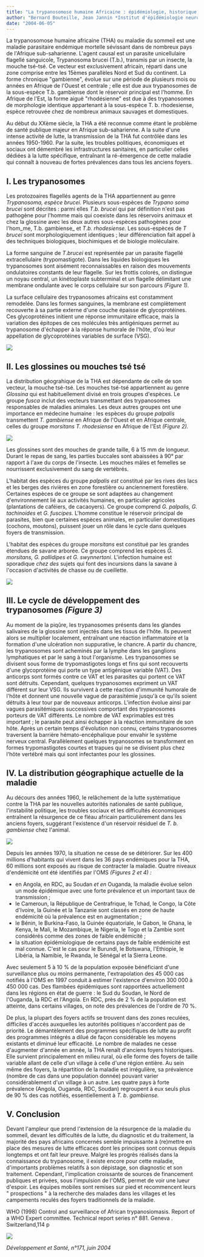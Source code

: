 ```yaml
---
title: "La trypanosomose humaine Africaine : épidémiologie, historique, situation actuelle"
author: "Bernard Bouteille, Jean Jannin *Institut d'épidémiologie neurologique et de neurologie tropicale (UPRES-EA 3174) Faculté de médecine: 2 rue du Docteur Marcland 87025 Limoges cedex E-mail : bouteille@unilim.fr"
date: "2004-06-05"
---
```


<div class="teaser"><p>La trypanosomose humaine africaine (THA) ou maladie du sommeil est une maladie parasitaire endémique mortelle sévissant dans de nombreux pays de l'Afrique sub-saharienne. L'agent causal est un parasite unicellulaire flagellé sanguicole, Trypanosoma brucei (T.b.), transmis par un insecte, la mouche tsé-tsé. Ce vecteur est exclusivement africain, réparti dans une zone comprise entre les 15èmes parallèles Nord et Sud du continent. La forme chronique "gambienne", évolue sur une période de plusieurs mois ou années en Afrique de l'Ouest et centrale ; elle est due aux trypanosomes de la sous-espèce T.b. gambiense dont le réservoir principal est l'homme. En Afrique de l'Est, la forme aiguë "rhodésienne" est due à des trypanosomes de morphologie identique appartenant à la sous-espèce T. b. rhodesiense, espèce retrouvée chez de nombreux animaux sauvages et domestiques.</p></div>

Au début du XXème siècle, la THA a été reconnue comme étant le problème de santé publique majeur en Afrique sub-saharienne. A la suite d'une intense activité de lutte, la transmission de la THA fut contrôlée dans les années 1950-1960. Par la suite, les troubles politiques, économiques et sociaux ont démembré les infrastructures sanitaires, en particulier celles dédiées à la lutte spécifique, entraînant la ré-émergence de cette maladie qui connaît à nouveau de fortes prévalences dans tous les anciens foyers.

## I. Les trypanosomes

Les protozoaires flagellés agents de la THA appartiennent au genre _Trypanosoma, espèce brucei._ Plusieurs sous-espèces de _Trypano soma brucei_ sont décrites : parmi elles _T_._b. brucei_ qui par définition n'est pas pathogène pour l'homme mais qui coexiste dans les réservoirs animaux et chez la glossine avec les deux autres sous-espèces pathogènes pour l'hom_me, T.b. gambiense_ et _T_._b. rhodesiense._ Les sous-espèces de _T brucei_ sont morphologiquement identiques ; leur différenciation fait appel à des techniques biologiques, biochimiques et de biologie moléculaire.

La forme sanguine de _T_._brucei_ est représentée par un parasite flagellé extracellulaire (trypomastigote). Dans les liquides biologiques les trypanosomes sont aisément reconnaissables en raison des mouvements ondulatoires constants de leur flagelle. Sur les frottis colorés, on distingue un noyau central, un kinétoplaste subterminal et un flagelle délimitant une membrane ondulante avec le corps cellulaire sur son parcours _(Figure 1)._

La surface cellulaire des trypanosomes africains est constamment remodelée. Dans les formes sanguines, la membrane est complètement recouverte à sa partie externe d'une couche épaisse de glycoprotéines. Ces glycoprotéines initient une réponse immunitaire efficace, mais la variation des épitopes de ces molécules très antigéniques permet au trypanosome d'échapper à la réponse humorale de l'hôte, d'où leur appellation de glycoprotéines variables de surface (VSG).


![](i983-1.jpg)


## II. Les glossines ou mouches tsé tsé

La distribution géograhique de la THA est dépendante de celle de son vecteur, la mouche tsé-tsé. Les mouches tsé-tsé appartiennent au genre _Glossina_ qui est habituellement divisé en trois groupes d'espèces. Le groupe _fusca_ inclut des vecteurs transmettant des trypanosomes responsables de maladies animales. Les deux autres groupes ont une importance en médecine humaine : les espèces du groupe _palpalis_ transmettent _T. gambiense_ en Afrique de l'Ouest et en Afrique centrale, celles du groupe _morsitans_ _T. rhodesiense_ en Afrique de l'Est _(Figure 2)._


![](i983-2.jpg)


Les glossines sont des mouches de grande taille, 6 à 15 mm de longueur. Durant le repas de sang, les parties buccales sont abaissées à 90° par rapport à l'axe du corps de l'insecte. Les mouches mâles et femelles se nourrissent exclusivement du sang de vertébrés.

L'habitat des espèces du groupe _palpalis est_ constitué par les rives des lacs et les berges des rivières en zone forestière ou anciennement forestière. Certaines espèces de ce groupe se sont adaptées au changement d'environnement lié aux activités humaines, en particulier agricoles (plantations de caféiers, de cacaoyers). Ce groupe comprend _G._ _palpalis, G. tachinoides_ et _G. fuscipes._ L'homme constitue le réservoir principal de parasites, bien que certaines espèces animales, en particulier domestiques (cochons, moutons), puissent jouer un rôle dans le cycle dans quelques foyers de transmission.

L'habitat des espèces du groupe _morsitans_ est constitué par les grandes étendues de savane arborée. Ce groupe comprend les espèces _G._ _morsitans,_ _G. pallidipes et G. swynnertoni_. L'infection humaine est sporadique _chez des_ sujets qui font des incursions dans la savane à l'occasion d'activités de chasse ou de cueillette.


![](i983-3.jpg)


## III. Le cycle de développement des trypanosomes _(Figure 3)_

Au moment de la piqûre, les trypanosomes présents dans les glandes salivaires de la glossine sont injectés dans les tissus de l'hôte. Ils peuvent alors se multiplier localement, entraînant une réaction inflammatoire et la formation d'une ulcération non suppurative, le chancre. A partir du chancre, les trypanosomes sont acheminés par la lymphe dans les ganglions lymphatiques et par le sang à tout l'organisme. Les trypanosomes se divisent sous forme de trypomastigotes longs et fins qui sont recouverts d'une glycoprotéine qui porte un type antigénique variable (VAT). Des anticorps sont formés contre ce VAT et les parasites qui portent ce VAT sont détruits. Cependant, quelques trypanosomes expriment un VAT différent sur leur VSG. Ils survivent à cette réaction d'immunité humorale de l'hôte et donnent une nouvelle vague de parasitémie jusqu'à ce qu'ils soient détruits à leur tour par de nouveaux anticorps. L'infection évolue ainsi par vagues parasitémiques successives comportant des trypanosomes porteurs de VAT différents. Le nombre de VAT exprimables est très important ; le parasite peut ainsi échapper à la réaction immunitaire de son hôte. Après un certain temps d'évolution non connu, certains trypanosomes traversent la barrière hémato-encéphalique pour envahir le système nerveux central. Parallèlement quelques trypanosomes se transforment en formes trypomastigotes courtes et trapues qui ne se divisent plus chez l'hôte vertébré mais qui sont infectantes pour les glossines.

## IV. La distribution géographique actuelle de la maladie

Au décours des années 1960, le relâchement de la lutte systématique contre la THA par les nouvelles autorités nationales de santé publique, l'instabilité politique, les troubles sociaux et les difficultés économiques entraînent la résurgence de ce fléau africain particulièrement dans les anciens foyers, suggérant l'existence d'un réservoir résiduel de _T._ _b. gambiense_ chez l'animal.


![](i983-4.jpg)


Depuis les années 1970, la situation ne cesse de se détériorer. Sur les 400 millions d'habitants qui vivent dans les 36 pays endémiques pour la THA, 60 millions sont exposés au risque de contracter la maladie. Quatre niveaux d'endémicité ont été identifiés par l'OMS _(Figures 2 et 4) :_

*   en Angola, en RDC, au Soudan _et en_ Ouganda, la maladie évolue selon un mode épidémique avec une forte prévalence et un important taux de transmission ;
*   le Cameroun, la République de Centrafrique, le Tchad, le Congo, la Côte d'Ivoire, la Guinée et la Tanzanie sont classés en zone de haute endémicité où la prévalence est en augmentation ;
*   le Bénin, le Burkina-Faso, la Guinée équatoriale, le Gabon, le Ghana, le Kenya, le Mali, le Mozambique, le Nigeria, le Togo et la Zambie sont considérés comme des zones de faible endémicité ;
*   la situation épidémiologique de certains pays de faible endémicité est mal connue. C'est le cas pour le Burundi, le Botswana, l'Ethiopie, le Libéria, la Namibie, le Rwanda, le Sénégal et la Sierra Leone.

Avec seulement 5 à 10 % de la population exposée bénéficiant d'une surveillance plus ou moins permanente, l'extrapolation des 45 000 cas notifiés à l'OMS en 1997 conduit à estimer l'existence d'environ 300 000 à 450 000 cas. Des flambées épidémiques sont rapportées actuellement dans les régions en état de guerre : le Sud du Soudan, le Nord de l'Ouganda, la RDC et l'Angola. En RDC, près de 2 % de la population est atteinte, dans certains villages, on note des prévalences de l'ordre de 70 %.

De plus, la plupart des foyers actifs se trouvent dans des zones reculées, difficiles d'accès auxquelles les autorités politiques n'accordent pas de priorité. Le démantèlement des programmes spécifiques de lutte au profit des programmes intégrés a dilué de façon considérable les moyens existants et diminué leur efficacité. Le nombre de malades ne cesse d'augmenter d'année en année, la THA renaît d'anciens foyers historiques. Elle survient principalement en milieu rural, où elle forme des foyers de taille variable allant de celle d'un village à celle d'une région entière. Au sein même des foyers, la répartition de la maladie est irrégulière, sa prévalence (nombre de cas dans une population donnée) pouvant varier considérablement d'un village à un autre. Les quatre pays à forte prévalence (Angola, Ouganda, RDC, Soudan) regroupent à eux seuls plus de 90 % des cas notifiés, essentiellement à _T. b_. _gambiense._

## V. Conclusion

Devant l'ampleur que prend l'extension de la résurgence de la maladie du sommeil, devant les difficultés de la lutte, du diagnostic et du traitement, la majorité des pays africains concernés semble impuissante à (re)mettre en place des mesures de lutte efficaces dont les principes sont connus depuis longtemps et ont fait leur preuve. Malgré les progrès réalisés dans la connaissance du trypanosome, il existe encore pour cette maladie, d'importants problèmes relatifs à son dépistage, son diagnostic et son traitement. Cependant, l'implication croissante de sources de financement publiques et privées, sous l'impulsion de l'OMS, permet de voir une lueur d'espoir. Les équipes mobiles sont remises sur pied et recommencent leurs " prospections " à la recherche des malades dans les villages et les campements reculés des foyers traditionnels de la maladie.

WHO (1998) Control and surveillance of African trypanosiomasis. Report of a WHO Expert committee. Technical report series n° 881. Geneva . Switzerland,114 p


![](i983-5.jpg)


_Développement et Santé, n°171, juin 2004_